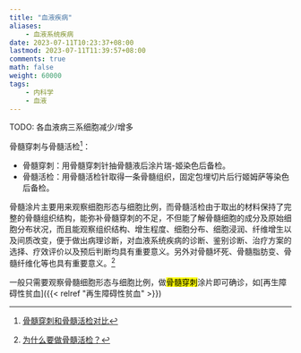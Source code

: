 ```yaml
---
title: "血液疾病"
aliases:
    - 血液系统疾病
date: 2023-07-11T10:23:37+08:00
lastmod: 2023-07-11T11:39:57+08:00
comments: true
math: false
weight: 60000
tags:
    - 内科学
    - 血液
---
```


TODO: 各血液病三系细胞减少/增多

骨髓穿刺与骨髓活检[^1]：

- 骨髓穿刺：用骨髓穿刺针抽骨髓液后涂片瑞-姬染色后备检。
- 骨髓活检：用骨髓活检针取得一条骨髓组织，固定包埋切片后行姬姆萨等染色后备检。

[^1]: [骨髓穿刺和骨髓活检对比](https://baike.baidu.com/item/%E9%AA%A8%E9%AB%93%E7%A9%BF%E5%88%BA%E5%92%8C%E9%AA%A8%E9%AB%93%E6%B4%BB%E6%A3%80%E5%AF%B9%E6%AF%94/1308974)

骨髓涂片主要用来观察细胞形态与细胞比例，而骨髓活检由于取出的材料保持了完整的骨髓组织结构，能弥补骨髓穿刺的不足，不但能了解骨髓细胞的成分及原始细胞分布状况，而且能观察组织结构、增生程度、细胞分布、细胞浸润、纤维增生以及间质改变，便于做出病理诊断，对血液系统疾病的诊断、鉴别诊断、治疗方案的选择、疗效评价以及预后判断均具有重要意义。另外对骨髓坏死、骨髓脂肪变、骨髓纤维化等也具有重要意义。[^2]

[^2]: [为什么要做骨髓活检？](http://www.tjmuch.com/system/2016/03/16/011246879.shtml)

一般只需要观察骨髓细胞形态与细胞比例，做<mark>骨髓穿刺</mark>涂片即可确诊，如[再生障碍性贫血]({{< relref "再生障碍性贫血" >}})
